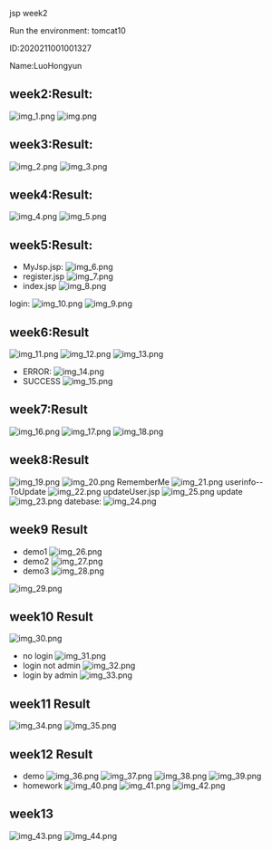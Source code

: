 jsp week2

Run the environment: tomcat10

ID:2020211001001327

Name:LuoHongyun

## week2:Result:
![img_1.png](img/img_1.png)
![img.png](img/img.png)

## week3:Result:
![img_2.png](img/img_2.png)
![img_3.png](img/img_3.png)

## week4:Result:
![img_4.png](img/img_4.png)
![img_5.png](img/img_5.png)

## week5:Result:
- MyJsp.jsp:
![img_6.png](img/img_6.png)
- register.jsp
![img_7.png](img/img_7.png)
- index.jsp
![img_8.png](img/img_8.png)

login:
![img_10.png](img/img_10.png)
![img_9.png](img/img_9.png)

## week6:Result
![img_11.png](img/img_11.png)
![img_12.png](img/img_12.png)
![img_13.png](img/img_13.png)
- ERROR:
  ![img_14.png](img/img_14.png)
- SUCCESS
  ![img_15.png](img/img_15.png)

## week7:Result
![img_16.png](img/img_16.png)
![img_17.png](img/img_17.png)
![img_18.png](img/img_18.png)

## week8:Result
![img_19.png](img/img_19.png)
![img_20.png](img/img_20.png)
RememberMe
![img_21.png](img/img_21.png)
userinfo--ToUpdate
![img_22.png](img/img_22.png)
updateUser.jsp
![img_25.png](img/img_25.png)
update
![img_23.png](img/img_23.png)
datebase:
![img_24.png](img/img_24.png)

## week9 Result
- demo1
![img_26.png](img/img_26.png)
- demo2
![img_27.png](img/img_27.png)
- demo3
![img_28.png](img/img_28.png)

![img_29.png](img/img_29.png)

## week10 Result
![img_30.png](img/img_30.png)
- no login
  ![img_31.png](img/img_31.png)
- login not admin
  ![img_32.png](img/img_32.png)
- login by admin
  ![img_33.png](img/img_33.png)

## week11 Result
![img_34.png](img/img_34.png)
![img_35.png](img/img_35.png)

## week12 Result
- demo
  ![img_36.png](img/img_36.png)
  ![img_37.png](img/img_37.png)
  ![img_38.png](img/img_38.png)
  ![img_39.png](img/img_39.png)
- homework
  ![img_40.png](img/img_40.png)
  ![img_41.png](img/img_41.png)
  ![img_42.png](img/img_42.png)

## week13 
![img_43.png](img/img_43.png)
![img_44.png](img/img_44.png)
